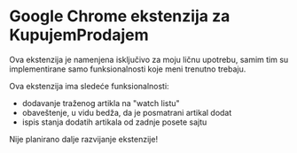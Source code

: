 # Google Chrome ekstenzija za KupujemProdajem

Ova ekstenzija je namenjena isključivo za moju ličnu upotrebu, samim tim su implementirane samo funksionalnosti koje meni trenutno trebaju.

Ova ekstenzija ima sledeće funksionalnosti:
* dodavanje traženog artikla na "watch listu"
* obaveštenje, u vidu bedža, da je posmatrani artikal dodat
* ispis stanja dodatih artikala od zadnje posete sajtu

Nije planirano dalje razvijanje ekstenzije!
